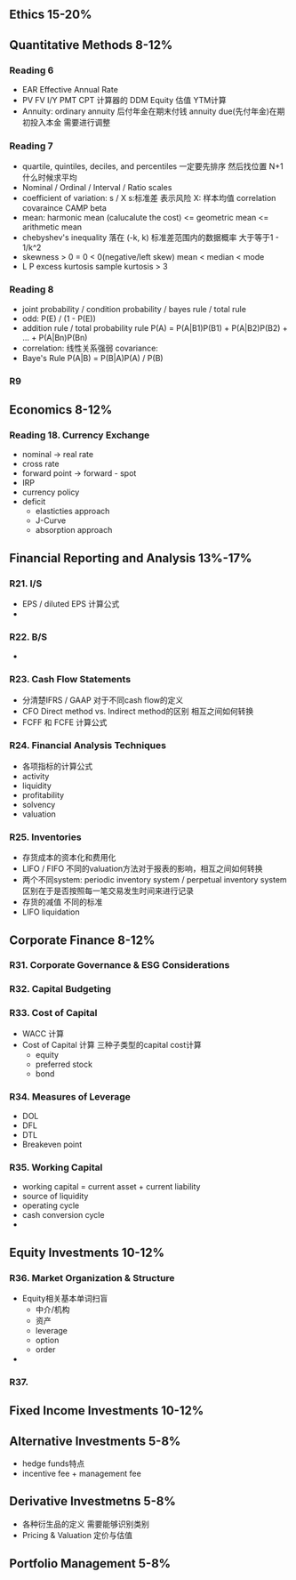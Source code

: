 
## Ethics 15-20%

## Quantitative Methods 8-12%

### Reading 6 
* EAR Effective Annual Rate 
* PV FV I/Y PMT CPT 计算器的 DDM Equity 估值 YTM计算
* Annuity: ordinary annuity 后付年金在期末付钱 annuity due(先付年金)在期初投入本金 需要进行调整

### Reading 7
* quartile, quintiles, deciles, and percentiles 一定要先排序 然后找位置 N+1 什么时候求平均 
* Nominal / Ordinal / Interval / Ratio scales 
* coefficient of variation: s / X  s:标准差 表示风险 X: 样本均值  correlation covaraince CAMP beta
* mean: harmonic mean (calucalute the cost) <= geometric mean <= arithmetic mean 
* chebyshev's inequality  落在 (-k, k) 标准差范围内的数据概率 大于等于1 - 1/k^2 
* skewness > 0 = 0 < 0(negative/left skew) mean < median < mode
* L P excess kurtosis sample kurtosis > 3 

### Reading 8
* joint probability / condition probability / bayes rule / total rule
* odd: P(E) / (1 - P(E))
* addition rule / total probability rule P(A) = P(A|B1)P(B1) + P(A|B2)P(B2) + ... + P(A|Bn)P(Bn)
* correlation: 线性关系强弱 covariance:  
* Baye's Rule P(A|B) = P(B|A)P(A) / P(B)

### R9


## Economics 8-12%

### Reading 18. Currency Exchange 
* nominal -> real rate
* cross rate
* forward point -> forward - spot
* IRP 
* currency policy
* deficit 
  * elasticties approach
  * J-Curve
  * absorption approach

## Financial Reporting and Analysis 13%-17%

### R21. I/S
* EPS / diluted EPS 计算公式
* 

### R22. B/S
* 

### R23. Cash Flow Statements
* 分清楚IFRS / GAAP 对于不同cash flow的定义
* CFO Direct method vs. Indirect method的区别 相互之间如何转换
* FCFF 和 FCFE 计算公式

### R24. Financial Analysis Techniques
* 各项指标的计算公式
* activity
* liquidity
* profitability
* solvency
* valuation 
  
### R25. Inventories
* 存货成本的资本化和费用化
* LIFO / FIFO 不同的valuation方法对于报表的影响，相互之间如何转换
* 两个不同system: periodic inventory system / perpetual inventory system 区别在于是否按照每一笔交易发生时间来进行记录
* 存货的减值 不同的标准
* LIFO liquidation

## Corporate Finance 8-12%
### R31. Corporate Governance & ESG Considerations

### R32. Capital Budgeting

### R33. Cost of Capital
* WACC 计算
* Cost of Capital 计算 三种子类型的capital cost计算
  *   equity
  *   preferred stock
  *   bond

### R34. Measures of Leverage 
* DOL
* DFL
* DTL
* Breakeven point

### R35. Working Capital
* working capital = current asset + current liability
* source of liquidity
* operating cycle
* cash conversion cycle
* 

## Equity Investments 10-12%
### R36. Market Organization & Structure
* Equity相关基本单词扫盲
  * 中介/机构
  * 资产
  * leverage
  * option
  * order
* 
### R37.

## Fixed Income Investments 10-12%

## Alternative Investments 5-8%
* hedge funds特点
* incentive fee + management fee 


## Derivative Investmetns 5-8%
* 各种衍生品的定义 需要能够识别类别
* Pricing & Valuation 定价与估值

## Portfolio Management 5-8%
